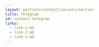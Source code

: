 ```yaml
---
layout: partials/contact/socials/section
title: Telegram
id: contact-telegram
links:
  - link-1.md
  - link-2.md
  - link-3.md
---
```

